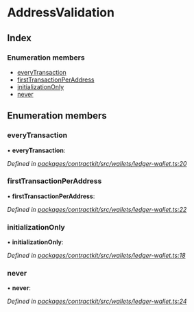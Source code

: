 # AddressValidation

## Index

### Enumeration members

* [everyTransaction]()
* [firstTransactionPerAddress]()
* [initializationOnly]()
* [never]()

## Enumeration members

### everyTransaction

• **everyTransaction**:

_Defined in_ [_packages/contractkit/src/wallets/ledger-wallet.ts:20_](https://github.com/celo-org/celo-monorepo/blob/master/packages/contractkit/src/wallets/ledger-wallet.ts#L20)

### firstTransactionPerAddress

• **firstTransactionPerAddress**:

_Defined in_ [_packages/contractkit/src/wallets/ledger-wallet.ts:22_](https://github.com/celo-org/celo-monorepo/blob/master/packages/contractkit/src/wallets/ledger-wallet.ts#L22)

### initializationOnly

• **initializationOnly**:

_Defined in_ [_packages/contractkit/src/wallets/ledger-wallet.ts:18_](https://github.com/celo-org/celo-monorepo/blob/master/packages/contractkit/src/wallets/ledger-wallet.ts#L18)

### never

• **never**:

_Defined in_ [_packages/contractkit/src/wallets/ledger-wallet.ts:24_](https://github.com/celo-org/celo-monorepo/blob/master/packages/contractkit/src/wallets/ledger-wallet.ts#L24)

